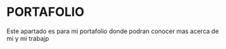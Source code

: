 # PORTAFOLIO
Este apartado es para mi portafolio donde podran conocer mas acerca de mi y mi trabajp
